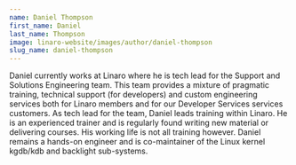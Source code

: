 ```yaml
---
name: Daniel Thompson
first_name: Daniel
last_name: Thompson
image: linaro-website/images/author/daniel-thompson
slug_name: daniel-thompson
---
```


D﻿aniel currently works at Linaro where he is tech lead for the Support and Solutions Engineering team. This team provides a mixture of pragmatic training, technical support (for developers) and custom engineering services both for Linaro members and for our Developer Services services customers. As tech lead for the team, Daniel leads training within Linaro. He is an experienced trainer and is regularly found writing new material or delivering courses. His working life is not all training however. Daniel remains a hands-on engineer and is co-maintainer of the Linux kernel kgdb/kdb and backlight sub-systems.
